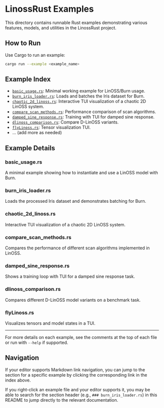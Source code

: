 # LinossRust Examples

This directory contains runnable Rust examples demonstrating various features, models, and utilities in the LinossRust project.

## How to Run

Use Cargo to run an example:

```bash
cargo run --example <example_name>
```

## Example Index

- [`basic_usage.rs`](#basic_usagers): Minimal working example for LinOSS/Burn usage.
- [`burn_iris_loader.rs`](#burn_iris_loaderrs): Loads and batches the Iris dataset for Burn.
- [`chaotic_2d_linoss.rs`](#chaotic_2d_linossrs): Interactive TUI visualization of a chaotic 2D LinOSS system.
- [`compare_scan_methods.rs`](#compare_scan_methodsrs): Performance comparison of scan algorithms.
- [`damped_sine_response.rs`](#damped_sine_responsers): Training with TUI for damped sine response.
- [`dlinoss_comparison.rs`](#dlinoss_comparisonrs): Compare D-LinOSS variants.
- [`flyLinoss.rs`](#flylinossrs): Tensor visualization TUI.
- ... (add more as needed)

## Example Details

### basic_usage.rs
A minimal example showing how to instantiate and use a LinOSS model with Burn.

### burn_iris_loader.rs
Loads the processed Iris dataset and demonstrates batching for Burn.

### chaotic_2d_linoss.rs
Interactive TUI visualization of a chaotic 2D LinOSS system.

### compare_scan_methods.rs
Compares the performance of different scan algorithms implemented in LinOSS.

### damped_sine_response.rs
Shows a training loop with TUI for a damped sine response task.

### dlinoss_comparison.rs
Compares different D-LinOSS model variants on a benchmark task.

### flyLinoss.rs
Visualizes tensors and model states in a TUI.

---

For more details on each example, see the comments at the top of each file or run with `--help` if supported.

## Navigation

If your editor supports Markdown link navigation, you can jump to the section for a specific example by clicking the corresponding link in the index above.

If you right-click an example file and your editor supports it, you may be able to search for the section header (e.g., `### burn_iris_loader.rs`) in this README to jump directly to the relevant documentation.
